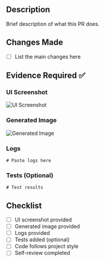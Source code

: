 ## Description
Brief description of what this PR does.

## Changes Made
- [ ] List the main changes here

## Evidence Required ✅

### UI Screenshot
<!-- Paste a screenshot of the UI changes here -->
![UI Screenshot]()

### Generated Image
<!-- Paste an image generated with your changes here -->
![Generated Image]()

### Logs
<!-- Paste relevant logs that verify your changes work -->
```text
# Paste logs here
```

### Tests (Optional)
<!-- If you added tests, paste the test results here -->
```text
# Test results
```

## Checklist
- [ ] UI screenshot provided
- [ ] Generated image provided  
- [ ] Logs provided
- [ ] Tests added (optional)
- [ ] Code follows project style
- [ ] Self-review completed 